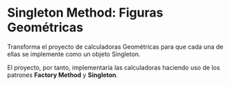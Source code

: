 # Singleton Method: Figuras Geométricas

Transforma el proyecto de calculadoras Geométricas para que cada una de ellas se implemente como un objeto Singleton.

El proyecto, por tanto, implementaría las calculadoras haciendo uso de los patrones **Factory Method** y **Singleton**.